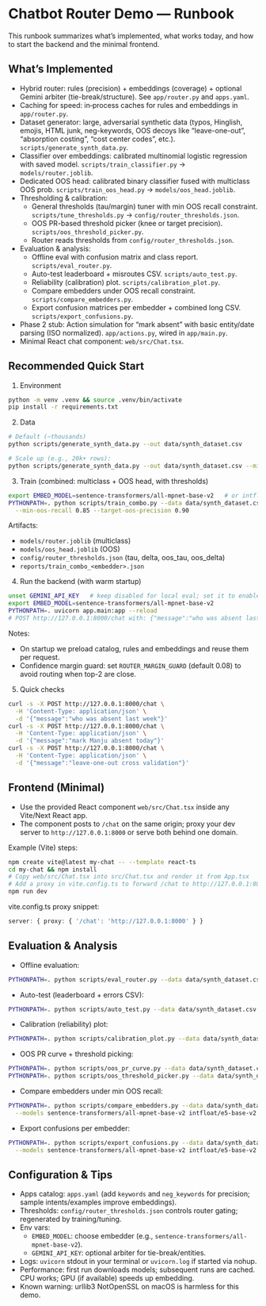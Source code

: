 # Chatbot Router Demo — Runbook

This runbook summarizes what’s implemented, what works today, and how to start the backend and the minimal frontend.

## What’s Implemented
- Hybrid router: rules (precision) + embeddings (coverage) + optional Gemini arbiter (tie-break/structure). See `app/router.py` and `apps.yaml`.
- Caching for speed: in‑process caches for rules and embeddings in `app/router.py`.
- Dataset generator: large, adversarial synthetic data (typos, Hinglish, emojis, HTML junk, neg-keywords, OOS decoys like “leave-one-out”, “absorption costing”, “cost center codes”, etc.). `scripts/generate_synth_data.py`.
- Classifier over embeddings: calibrated multinomial logistic regression with saved model. `scripts/train_classifier.py` → `models/router.joblib`.
- Dedicated OOS head: calibrated binary classifier fused with multiclass OOS prob. `scripts/train_oos_head.py` → `models/oos_head.joblib`.
- Thresholding & calibration:
  - General thresholds (tau/margin) tuner with min OOS recall constraint. `scripts/tune_thresholds.py` → `config/router_thresholds.json`.
  - OOS PR-based threshold picker (knee or target precision). `scripts/oos_threshold_picker.py`.
  - Router reads thresholds from `config/router_thresholds.json`.
- Evaluation & analysis:
  - Offline eval with confusion matrix and class report. `scripts/eval_router.py`.
  - Auto-test leaderboard + misroutes CSV. `scripts/auto_test.py`.
  - Reliability (calibration) plot. `scripts/calibration_plot.py`.
  - Compare embedders under OOS recall constraint. `scripts/compare_embedders.py`.
  - Export confusion matrices per embedder + combined long CSV. `scripts/export_confusions.py`.
- Phase 2 stub: Action simulation for “mark absent” with basic entity/date parsing (ISO normalized). `app/actions.py`, wired in `app/main.py`.
- Minimal React chat component: `web/src/Chat.tsx`.

## Recommended Quick Start
1) Environment
```bash
python -m venv .venv && source .venv/bin/activate
pip install -r requirements.txt
```

2) Data
```bash
# Default (~thousands)
python scripts/generate_synth_data.py --out data/synth_dataset.csv

# Scale up (e.g., 20k+ rows):
python scripts/generate_synth_data.py --out data/synth_dataset.csv --min_rows 20000 --mult 2 --aug_min 3 --aug_max 6
```

3) Train (combined: multiclass + OOS head, with thresholds)
```bash
export EMBED_MODEL=sentence-transformers/all-mpnet-base-v2   # or intfloat/e5-base-v2, or sentence-transformers/all-MiniLM-L12-v2
PYTHONPATH=. python scripts/train_combo.py --data data/synth_dataset.csv \
  --min-oos-recall 0.85 --target-oos-precision 0.90
```
Artifacts:
- `models/router.joblib` (multiclass)
- `models/oos_head.joblib` (OOS)
- `config/router_thresholds.json` (tau, delta, oos_tau, oos_delta)
- `reports/train_combo_<embedder>.json`

4) Run the backend (with warm startup)
```bash
unset GEMINI_API_KEY   # keep disabled for local eval; set it to enable LLM arbiter
export EMBED_MODEL=sentence-transformers/all-mpnet-base-v2
PYTHONPATH=. uvicorn app.main:app --reload
# POST http://127.0.0.1:8000/chat with: {"message":"who was absent last week"}
```

Notes:
- On startup we preload catalog, rules and embeddings and reuse them per request.
- Confidence margin guard: set `ROUTER_MARGIN_GUARD` (default 0.08) to avoid routing when top-2 are close.

5) Quick checks
```bash
curl -s -X POST http://127.0.0.1:8000/chat \
  -H 'Content-Type: application/json' \
  -d '{"message":"who was absent last week"}'
curl -s -X POST http://127.0.0.1:8000/chat \
  -H 'Content-Type: application/json' \
  -d '{"message":"mark Manju absent today"}'
curl -s -X POST http://127.0.0.1:8000/chat \
  -H 'Content-Type: application/json' \
  -d '{"message":"leave-one-out cross validation"}'
```

## Frontend (Minimal)
- Use the provided React component `web/src/Chat.tsx` inside any Vite/Next React app.
- The component posts to `/chat` on the same origin; proxy your dev server to `http://127.0.0.1:8000` or serve both behind one domain.

Example (Vite) steps:
```bash
npm create vite@latest my-chat -- --template react-ts
cd my-chat && npm install
# Copy web/src/Chat.tsx into src/Chat.tsx and render it from App.tsx
# Add a proxy in vite.config.ts to forward /chat to http://127.0.0.1:8000
npm run dev
```

vite.config.ts proxy snippet:
```ts
server: { proxy: { '/chat': 'http://127.0.0.1:8000' } }
```

## Evaluation & Analysis
- Offline evaluation:
```bash
PYTHONPATH=. python scripts/eval_router.py --data data/synth_dataset.csv --apps apps.yaml
```

- Auto-test (leaderboard + errors CSV):
```bash
PYTHONPATH=. python scripts/auto_test.py --data data/synth_dataset.csv --apps apps.yaml --limit 500 --no-llm
```

- Calibration (reliability) plot:
```bash
PYTHONPATH=. python scripts/calibration_plot.py --data data/synth_dataset.csv --apps apps.yaml --out data/calibration.png
```

- OOS PR curve + threshold picking:
```bash
PYTHONPATH=. python scripts/oos_pr_curve.py --data data/synth_dataset.csv --out data/oos_pr.png
PYTHONPATH=. python scripts/oos_threshold_picker.py --data data/synth_dataset.csv --model models/oos_head.joblib --out config/router_thresholds.json --target-precision 0.90
```

- Compare embedders under min OOS recall:
```bash
PYTHONPATH=. python scripts/compare_embedders.py --data data/synth_dataset.csv \
  --models sentence-transformers/all-mpnet-base-v2 intfloat/e5-base-v2 sentence-transformers/all-MiniLM-L12-v2
```

- Export confusions per embedder:
```bash
PYTHONPATH=. python scripts/export_confusions.py --data data/synth_dataset.csv \
  --models sentence-transformers/all-mpnet-base-v2 intfloat/e5-base-v2 sentence-transformers/all-MiniLM-L12-v2
```

## Configuration & Tips
- Apps catalog: `apps.yaml` (add `keywords` and `neg_keywords` for precision; sample intents/examples improve embeddings).
- Thresholds: `config/router_thresholds.json` controls router gating; regenerated by training/tuning.
- Env vars:
  - `EMBED_MODEL`: choose embedder (e.g., `sentence-transformers/all-mpnet-base-v2`).
  - `GEMINI_API_KEY`: optional arbiter for tie-break/entities.
- Logs: `uvicorn` stdout in your terminal or `uvicorn.log` if started via nohup.
- Performance: first run downloads models; subsequent runs are cached. CPU works; GPU (if available) speeds up embedding.
- Known warning: urllib3 NotOpenSSL on macOS is harmless for this demo.
